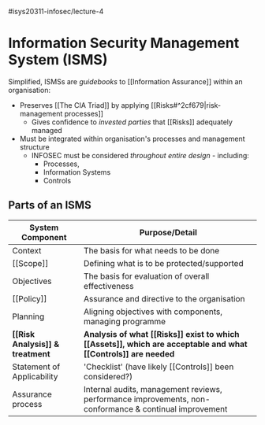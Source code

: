 #isys20311-infosec/lecture-4
# Information Security Management System (ISMS)

Simplified, ISMSs are *guidebooks* to [[Information Assurance]] within an organisation:

- Preserves [[The CIA Triad]] by applying [[Risks#^2cf679|risk-management processes]]
	- Gives confidence to *invested parties* that [[Risks]] adequately managed
- Must be integrated within organisation's processes and management structure
	- INFOSEC must be considered *throughout entire design* - including:
		- Processes,
		- Information Systems
		- Controls

## Parts of an ISMS

| System Component | Purpose/Detail |
| -----------------	| -------------- |
| Context |	The basis for what needs to be done |				 
| [[Scope]] | Defining what is to be protected/supported |
| Objectives | The basis for evaluation of overall effectiveness |
| [[Policy]] | Assurance and directive to the organisation |
| Planning | Aligning objectives with components, managing programme |
| **[[Risk Analysis]] & treatment** | **Analysis of what [[Risks]] exist to which [[Assets]], which are acceptable and what [[Controls]] are needed** |
| Statement of Applicability | 'Checklist' (have likely [[Controls]] been considered?) |
| Assurance process | Internal audits, management reviews, performance improvements, non-conformance & continual improvement |

